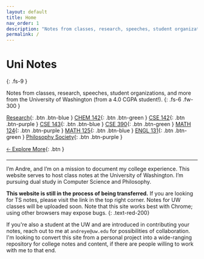 ```yaml
---
layout: default
title: Home
nav_order: 1
description: "Notes from classes, research, speeches, student organizations, and more from the University of Washington."
permalink: /
---
```


# Uni Notes
{: .fs-9 }

Notes from classes, research, speeches, student organizations, and more from the University of Washington (from a 4.0 CGPA student!).
{: .fs-6 .fw-300 }

[Research](https://andre-ye.github.io/docs/research){: .btn .btn-blue }
[CHEM 142](https://andre-ye.github.io/docs/nsciences/chem-142){: .btn .btn-green }
[CSE 142](https://andre-ye.github.io/docs/cs/cse-142){: .btn .btn-purple }
[CSE 143](https://andre-ye.github.io/docs/cs/cse-143){: .btn .btn-blue }
[CSE 390](https://andre-ye.github.io/docs/cs/cse-390){: .btn .btn-green }
[MATH 124](https://andre-ye.github.io/docs/math/math-124){: .btn .btn-purple }
[MATH 125](https://andre-ye.github.io/docs/math/math-125){: .btn .btn-blue }
[ENGL 131](https://andre-ye.github.io/docs/eng/engl-131){: .btn .btn-green }
[Philosophy Society](https://andre-ye.github.io/docs/phil/phil-society/phil-society){: .btn .btn-purple }

[🡠 Explore More](){: .btn }

<!-- [Get started now](#getting-started){: .btn .btn-primary .fs-5 .mb-4 .mb-md-0 .mr-2 } -->

---

I’m Andre, and I’m on a mission to document my college experience. This website serves to host class notes at the University of Washington. I’m pursuing dual study in Computer Science and Philosophy.

**This website is still in the process of being transferred.** If you are looking for TS notes, please visit the link in the top right corner. Notes for UW classes will be uploaded soon. Note that this site works best with Chrome; using other browsers may expose bugs.
{: .text-red-200}

If you're also a student at the UW and are introduced in contributing your notes, reach out to me at `andreye@uw.edu` for possibilities of collaboration. I'm looking to convert this site from a personal project into a wide-ranging repository for college notes and content, if there are people willing to work with me to that end.
